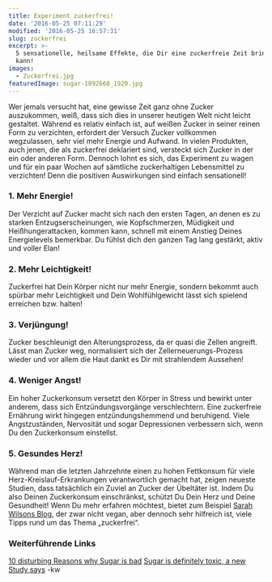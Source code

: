```yaml
---
title: Experiment zuckerfrei!
date: '2016-05-25 07:11:29'
modified: '2016-05-25 16:57:31'
slug: zuckerfrei
excerpt: >-
  5 sensationelle, heilsame Effekte, die Dir eine zuckerfreie Zeit bringen
  kann! 
images:
  - Zuckerfrei.jpg
featuredImage: sugar-1092668_1920.jpg
---
```


Wer jemals versucht hat, eine gewisse Zeit ganz ohne Zucker auszukommen, weiß, dass sich dies in unserer heutigen Welt nicht leicht gestaltet. Während es relativ einfach ist, auf weißen Zucker in seiner reinen Form zu verzichten, erfordert der Versuch Zucker vollkommen wegzulassen, sehr viel mehr Energie und Aufwand. In vielen Produkten, auch jenen, die als zuckerfrei deklariert sind, versteckt sich Zucker in der ein oder anderen Form. Dennoch lohnt es sich, das Experiment zu wagen und für ein paar Wochen auf sämtliche zuckerhaltigen Lebensmittel zu verzichten! Denn die positiven Auswirkungen sind einfach sensationell!

### 1\. Mehr Energie!

Der Verzicht auf Zucker macht sich nach den ersten Tagen, an denen es zu starken Entzugserscheinungen, wie Kopfschmerzen, Müdigkeit und Heißhungerattacken, kommen kann, schnell mit einem Anstieg Deines Energielevels bemerkbar. Du fühlst dich den ganzen Tag lang gestärkt, aktiv und voller Elan!

### 2\. Mehr Leichtigkeit!

Zuckerfrei hat Dein Körper nicht nur mehr Energie, sondern bekommt auch spürbar mehr Leichtigkeit und Dein Wohlfühlgewicht lässt sich spielend erreichen bzw. halten!

### 3\. Verjüngung!

Zucker beschleunigt den Alterungsprozess, da er quasi die Zellen angreift. Lässt man Zucker weg, normalisiert sich der Zellerneuerungs-Prozess wieder und vor allem die Haut dankt es Dir mit strahlendem Aussehen!

### 4\. Weniger Angst!

Ein hoher Zuckerkonsum versetzt den Körper in Stress und bewirkt unter anderem, dass sich Entzündungsvorgänge verschlechtern. Eine zuckerfreie Ernährung wirkt hingegen entzündungshemmend und beruhigend. Viele Angstzuständen, Nervosität und sogar Depressionen verbessern sich, wenn Du den Zuckerkonsum einstellst.

### 5\. Gesundes Herz!

Während man die letzten Jahrzehnte einen zu hohen Fettkonsum für viele Herz-Kreislauf-Erkrankungen verantwortlich gemacht hat, zeigen neueste Studien, dass tatsächlich ein Zuviel an Zucker der Übeltäter ist. Indem Du also Deinen Zuckerkonsum einschränkst, schützt Du Dein Herz und Deine Gesundheit! Wenn Du mehr erfahren möchtest, bietet zum Beispiel [Sarah Wilsons Blog,](http://www.sarahwilson.com/) der zwar nicht vegan, aber dennoch sehr hilfreich ist, viele Tipps rund um das Thema „zuckerfrei“. <!-- Image removed (no copyright): Zuckerfrei-640x354.jpg -->

### Weiterführende Links

[10 disturbing Reasons why Sugar is bad](https://authoritynutrition.com/10-disturbing-reasons-why-sugar-is-bad/) [Sugar is definitely toxic, a new Study says](http://time.com/4087775/sugar-is-definitely-toxic-a-new-study-says/) -kw
